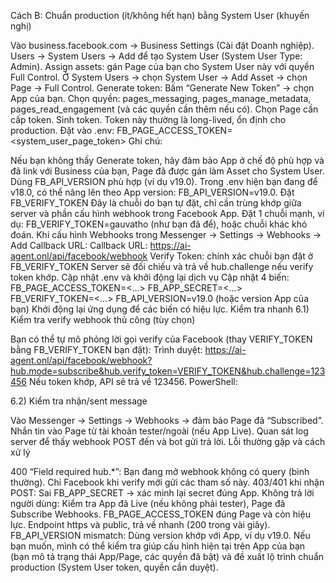 Cách B: Chuẩn production (ít/không hết hạn) bằng System User (khuyến nghị)

Vào business.facebook.com → Business Settings (Cài đặt Doanh nghiệp).
Users → System Users → Add để tạo System User (System User Type: Admin).
Assign assets: gán Page của bạn cho System User này với quyền Full Control.
Ở System Users → chọn System User → Add Asset → chọn Page → Full Control.
Generate token:
Bấm “Generate New Token” → chọn App của bạn.
Chọn quyền: pages_messaging, pages_manage_metadata, pages_read_engagement (và các quyền cần thêm nếu có).
Chọn Page cần cấp token.
Sinh token. Token này thường là long-lived, ổn định cho production.
Đặt vào .env:
FB_PAGE_ACCESS_TOKEN=<system_user_page_token>
Ghi chú:

Nếu bạn không thấy Generate token, hãy đảm bảo App ở chế độ phù hợp và đã link với Business của bạn, Page đã được gán làm Asset cho System User.
Dùng FB_API_VERSION phù hợp (ví dụ v19.0). Trong .env hiện bạn đang để v18.0, có thể nâng lên theo App version: FB_API_VERSION=v19.0.
Đặt FB_VERIFY_TOKEN
Đây là chuỗi do bạn tự đặt, chỉ cần trùng khớp giữa server và phần cấu hình webhook trong Facebook App.
Đặt 1 chuỗi mạnh, ví dụ: FB_VERIFY_TOKEN=gauvatho (như bạn đã để), hoặc chuỗi khác khó đoán.
Khi cấu hình Webhooks trong Messenger → Settings → Webhooks → Add Callback URL:
Callback URL: https://ai-agent.onl/api/facebook/webhook
Verify Token: chính xác chuỗi bạn đặt ở FB_VERIFY_TOKEN
Server sẽ đối chiếu và trả về hub.challenge nếu verify token khớp.
Cập nhật .env và khởi động lại dịch vụ
Cập nhật 4 biến:
FB_PAGE_ACCESS_TOKEN=<…>
FB_APP_SECRET=<…>
FB_VERIFY_TOKEN=<…>
FB_API_VERSION=v19.0 (hoặc version App của bạn)
Khởi động lại ứng dụng để các biến có hiệu lực.
Kiểm tra nhanh
6.1) Kiểm tra verify webhook thủ công (tùy chọn)

Bạn có thể tự mô phỏng lời gọi verify của Facebook (thay VERIFY_TOKEN bằng FB_VERIFY_TOKEN bạn đặt):
Trình duyệt:
https://ai-agent.onl/api/facebook/webhook?hub.mode=subscribe&hub.verify_token=VERIFY_TOKEN&hub.challenge=123456
Nếu token khớp, API sẽ trả về 123456.
PowerShell:

6.2) Kiểm tra nhận/sent message

Vào Messenger → Settings → Webhooks → đảm bảo Page đã “Subscribed”.
Nhắn tin vào Page từ tài khoản tester/ngoài (nếu App Live).
Quan sát log server để thấy webhook POST đến và bot gửi trả lời.
Lỗi thường gặp và cách xử lý

400 “Field required hub.*”: Bạn đang mở webhook không có query (bình thường). Chỉ Facebook khi verify mới gửi các tham số này.
403/401 khi nhận POST: Sai FB_APP_SECRET → xác minh lại secret đúng App.
Không trả lời người dùng:
Kiểm tra App đã Live (nếu không phải tester), Page đã Subscribe Webhooks.
FB_PAGE_ACCESS_TOKEN đúng Page và còn hiệu lực.
Endpoint https và public, trả về nhanh (200 trong vài giây).
FB_API_VERSION mismatch: Dùng version khớp với App, ví dụ v19.0.
Nếu bạn muốn, mình có thể kiểm tra giúp cấu hình hiện tại trên App của bạn (bạn mô tả trạng thái App/Page, các quyền đã bật) và đề xuất lộ trình chuẩn production (System User token, quyền cần duyệt).